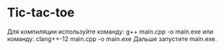 # Tic-tac-toe

Для компиляции используйте команду:
g++ main.cpp -o main.exe
или команду:
clang++-12 main.cpp -o main.exe
Дальше запустите main.exe.
